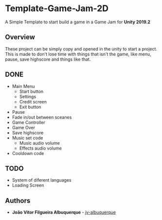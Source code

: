 # Template-Game-Jam-2D
A Simple Template to start build a game in a Game Jam for **Unity 2019.2**

## Overview

These project can be simply copy and opened in the unity to start a project. This is made to don't lose time with things that isn't the game, like menu, pause, save highscore and things like that.

## DONE
* Main Menu
  * Start button
  * Settings
  * Credit screen
  * Exit button
* Pause
* Fade in/out between sceanes
* Game Controller
* Game Over
* Save highscore
* Music set code
	* Music audio volume
	* Effects audio volume
* Cooldown code

## TODO
* System of diferent languages
* Loading Screen

## Authors
* **João Vitor Filgueira Albuquerque** - [jv-albuquerque](https://github.com/jv-albuquerque)
